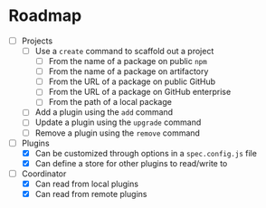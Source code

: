# Roadmap

- [ ] Projects
  - [ ] Use a `create` command to scaffold out a project
    - [ ] From the name of a package on public `npm`
    - [ ] From the name of a package on artifactory
    - [ ] From the URL of a package on public GitHub
    - [ ] From the URL of a package on GitHub enterprise
    - [ ] From the path of a local package
  - [ ] Add a plugin using the `add` command
  - [ ] Update a plugin using the `upgrade` command
  - [ ] Remove a plugin using the `remove` command
- [ ] Plugins
  - [x] Can be customized through options in a `spec.config.js` file
  - [x] Can define a store for other plugins to read/write to
- [ ] Coordinator
  - [x] Can read from local plugins
  - [x] Can read from remote plugins
